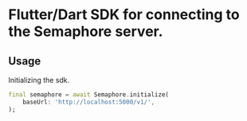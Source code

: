 # Flutter/Dart SDK for connecting to the Semaphore server.

## Usage

Initializing the sdk.

```dart
final semaphore = await Semaphore.initialize(
    baseUrl: 'http://localhost:5000/v1/',
);
```
